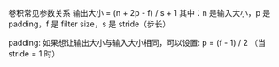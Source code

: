 卷积常见参数关系
输出大小 = (n + 2p - f) / s + 1
其中：n 是输入大小，p 是 padding，f 是 filter size，s 是 stride（步长）

padding:
如果想让输出大小与输入大小相同，可以设置:
p = (f - 1) / 2 （当 stride = 1 时） 
